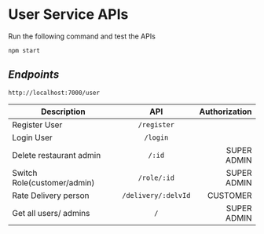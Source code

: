 # User Service APIs

Run the following command and test the APIs
```
npm start
```

## _Endpoints_

```
http://localhost:7000/user
```

| Description       | API           | Authorization  |
| ------------- |:-------------:| -----:|
| Register User      | `/register` |  |
| Login User     | `/login`      |    |
| Delete restaurant admin | `/:id`      |  SUPER ADMIN   |
| Switch Role(customer/admin) | `/role/:id`      |  SUPER ADMIN   |
| Rate Delivery person | `/delivery/:delvId`      |  CUSTOMER   |
| Get all users/ admins | `/`      |  SUPER ADMIN   |
